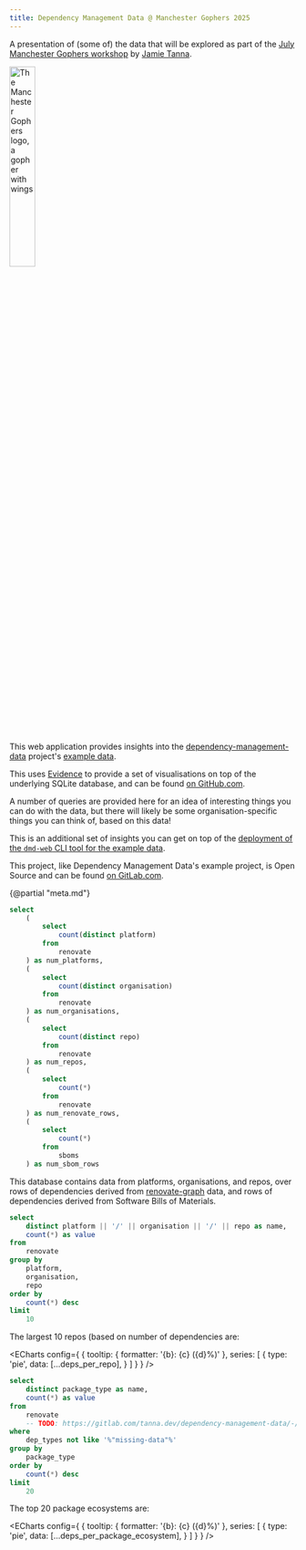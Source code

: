 ```yaml
---
title: Dependency Management Data @ Manchester Gophers 2025
---
```

A presentation of (some of) the data that will be explored as part of the [July Manchester Gophers workshop](https://www.meetup.com/go-mcr/events/309017083/) by [Jamie Tanna](https://www.jvt.me).

<img class=markdown alt="The Manchester Gophers logo, a gopher with wings" src="https://manchestergophers.com/static/images/manchester-gopher-logo-no-text.webp" style="width: 30%" />

This web application provides insights into the [dependency-management-data](https://dmd.tanna.dev) project's [example data](https://gitlab.com/tanna.dev/dependency-management-data-example/).

This uses [Evidence](https://evidence.dev/) to provide a set of visualisations on top of the underlying SQLite database, and can be found [on GitHub.com](https://github.com/deps-fyi/gophercon-uk-2025/tree/main/web).

A number of queries are provided here for an idea of interesting things you can do with the data, but there will likely be some organisation-specific things you can think of, based on this data!

This is an additional set of insights you can get on top of the [deployment of the `dmd-web` CLI tool for the example data](https://dependency-management-data-example.fly.dev/).

This project, like Dependency Management Data's example project, is Open Source and can be found [on GitLab.com](https://gitlab.com/tanna.dev/dependency-management-data-example-insights).

{@partial "meta.md"}

```sql meta
select
    (
        select
            count(distinct platform)
        from
            renovate
    ) as num_platforms,
    (
        select
            count(distinct organisation)
        from
            renovate
    ) as num_organisations,
    (
        select
            count(distinct repo)
        from
            renovate
    ) as num_repos,
    (
        select
            count(*)
        from
            renovate
    ) as num_renovate_rows,
    (
        select
            count(*)
        from
            sboms
    ) as num_sbom_rows
```

This database contains data from <Value data={meta} column=num_platforms /> platforms, <Value data={meta} column=num_organisations /> organisations, and <Value data={meta} column=num_repos /> repos, over <Value data={meta} column=num_renovate_rows fmt=num0 /> rows of dependencies derived from [renovate-graph](https://www.npmjs.com/package/@jamietanna/renovate-graph) data, and <Value data={meta} column=num_sbom_rows fmt=num0 /> rows of dependencies derived from Software Bills of Materials.

```sql deps_per_repo
select
    distinct platform || '/' || organisation || '/' || repo as name,
    count(*) as value
from
    renovate
group by
    platform,
    organisation,
    repo
order by
    count(*) desc
limit
    10
```

The largest 10 repos (based on number of dependencies are:

<ECharts config={
    {
        tooltip: {
            formatter: '{b}: {c} ({d}%)'
        },
        series: [
        {
          type: 'pie',
          data: [...deps_per_repo],
        }
      ]
      }
    }
/>




```sql deps_per_package_ecosystem
select
    distinct package_type as name,
    count(*) as value
from
    renovate
    -- TODO: https://gitlab.com/tanna.dev/dependency-management-data/-/issues/653
where
    dep_types not like '%"missing-data"%'
group by
    package_type
order by
    count(*) desc
limit
    20
```

The top 20 package ecosystems are:

<ECharts config={
    {
        tooltip: {
            formatter: '{b}: {c} ({d}%)'
        },
        series: [
        {
          type: 'pie',
          data: [...deps_per_package_ecosystem],
        }
      ]
      }
    }
/>
